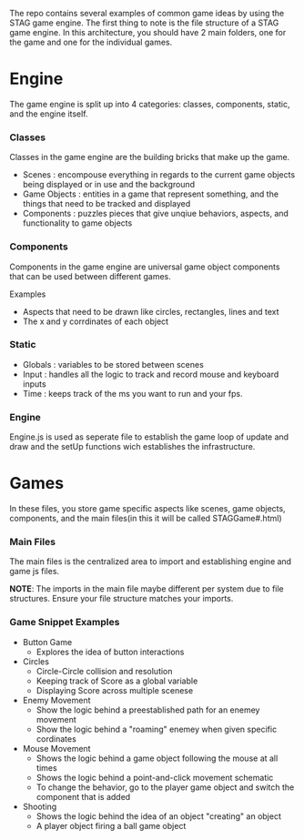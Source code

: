The repo contains several examples of common game ideas by using the STAG game engine. The first thing to note is the file structure of a STAG game engine. In this architecture, you should have 2 main folders, one for the game and one for the individual games.


# Engine
The game engine is split up into 4 categories: classes, components, static, and the engine itself. 

### Classes
Classes in the game engine are the building bricks that make up the game.

- Scenes : encompouse everything in regards to the current game objects being displayed or in use and the background
- Game Objects : entities in a game that represent something, and the things that need to be tracked and displayed
- Components : puzzles pieces that give unqiue behaviors, aspects, and functionality to game objects

### Components
Components in the game engine are universal game object components that can be used between different games. 

Examples
- Aspects that need to be drawn like circles, rectangles, lines and text
- The x and y corrdinates of each object 

### Static
- Globals : variables to be stored between scenes
- Input : handles all the logic to track and record mouse and keyboard inputs
- Time :  keeps track of the ms you want to run and your fps. 

### Engine
Engine.js is used as seperate file to establish the game loop of update and draw and the setUp functions wich establishes the infrastructure.

# Games
In these files, you store game specific aspects like scenes, game objects, components, and the main files(in this it will be called STAGGame#.html)

### Main Files
The main files is the centralized area to import and establishing engine and game js files. 

**NOTE**: The imports in the main file maybe different per system due to file structures. Ensure your file structure matches your imports.

### Game Snippet Examples
- Button Game
    - Explores the idea of button interactions
- Circles
    - Circle-Circle collision and resolution
    - Keeping track of Score as a global variable
    - Displaying Score across multiple scenese
- Enemy Movement
    - Show the logic behind a preestablished path for an enemey movement
    - Show the logic behind a "roaming" enemey when given specific cordinates
- Mouse Movement
    - Shows the logic behind a game object following the mouse at all times
    - Shows the logic behind a point-and-click movement schematic
    - To change the behavior, go to the player game object and switch the component that is added
- Shooting
    - Shows the logic behind the idea of an object "creating" an object
    - A player object firing a ball game object


